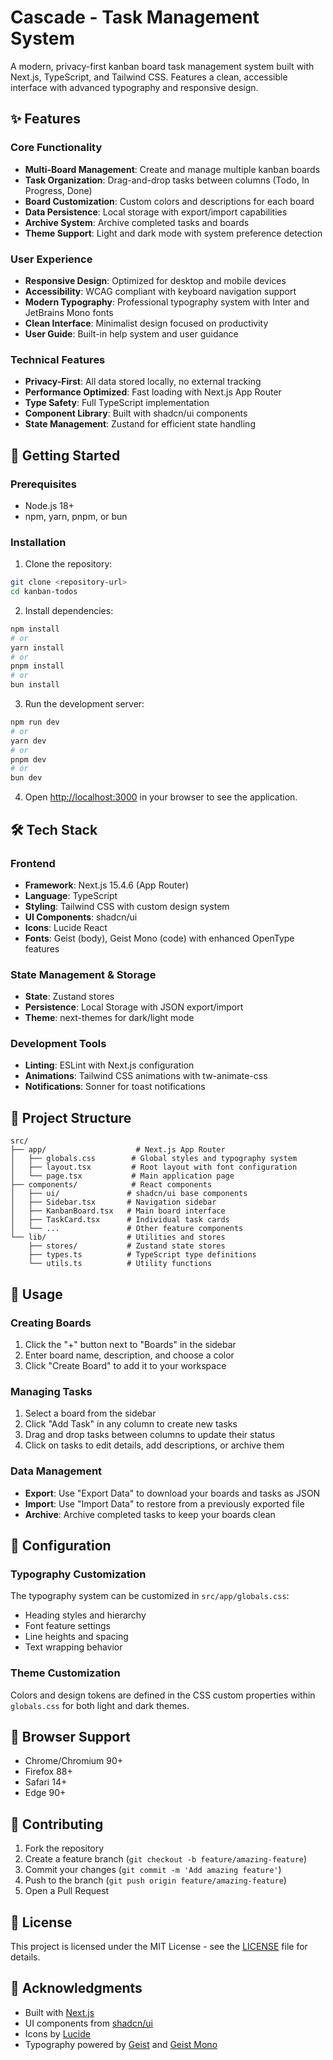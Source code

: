 # Cascade - Task Management System

A modern, privacy-first kanban board task management system built with Next.js, TypeScript, and Tailwind CSS. Features a clean, accessible interface with advanced typography and responsive design.

## ✨ Features

### Core Functionality
- **Multi-Board Management**: Create and manage multiple kanban boards
- **Task Organization**: Drag-and-drop tasks between columns (Todo, In Progress, Done)
- **Board Customization**: Custom colors and descriptions for each board
- **Data Persistence**: Local storage with export/import capabilities
- **Archive System**: Archive completed tasks and boards
- **Theme Support**: Light and dark mode with system preference detection

### User Experience
- **Responsive Design**: Optimized for desktop and mobile devices
- **Accessibility**: WCAG compliant with keyboard navigation support
- **Modern Typography**: Professional typography system with Inter and JetBrains Mono fonts
- **Clean Interface**: Minimalist design focused on productivity
- **User Guide**: Built-in help system and user guidance

### Technical Features
- **Privacy-First**: All data stored locally, no external tracking
- **Performance Optimized**: Fast loading with Next.js App Router
- **Type Safety**: Full TypeScript implementation
- **Component Library**: Built with shadcn/ui components
- **State Management**: Zustand for efficient state handling

## 🚀 Getting Started

### Prerequisites
- Node.js 18+ 
- npm, yarn, pnpm, or bun

### Installation

1. Clone the repository:
```bash
git clone <repository-url>
cd kanban-todos
```

2. Install dependencies:
```bash
npm install
# or
yarn install
# or
pnpm install
# or
bun install
```

3. Run the development server:
```bash
npm run dev
# or
yarn dev
# or
pnpm dev
# or
bun dev
```

4. Open [http://localhost:3000](http://localhost:3000) in your browser to see the application.


## 🛠️ Tech Stack

### Frontend
- **Framework**: Next.js 15.4.6 (App Router)
- **Language**: TypeScript
- **Styling**: Tailwind CSS with custom design system
- **UI Components**: shadcn/ui
- **Icons**: Lucide React
- **Fonts**: Geist (body), Geist Mono (code) with enhanced OpenType features

### State Management & Storage
- **State**: Zustand stores
- **Persistence**: Local Storage with JSON export/import
- **Theme**: next-themes for dark/light mode

### Development Tools
- **Linting**: ESLint with Next.js configuration
- **Animations**: Tailwind CSS animations with tw-animate-css
- **Notifications**: Sonner for toast notifications

## 📁 Project Structure

```
src/
├── app/                    # Next.js App Router
│   ├── globals.css        # Global styles and typography system
│   ├── layout.tsx         # Root layout with font configuration
│   └── page.tsx           # Main application page
├── components/            # React components
│   ├── ui/               # shadcn/ui base components
│   ├── Sidebar.tsx       # Navigation sidebar
│   ├── KanbanBoard.tsx   # Main board interface
│   ├── TaskCard.tsx      # Individual task cards
│   └── ...               # Other feature components
└── lib/                  # Utilities and stores
    ├── stores/           # Zustand state stores
    ├── types.ts          # TypeScript type definitions
    └── utils.ts          # Utility functions
```

## 🎯 Usage

### Creating Boards
1. Click the "+" button next to "Boards" in the sidebar
2. Enter board name, description, and choose a color
3. Click "Create Board" to add it to your workspace

### Managing Tasks
1. Select a board from the sidebar
2. Click "Add Task" in any column to create new tasks
3. Drag and drop tasks between columns to update their status
4. Click on tasks to edit details, add descriptions, or archive them

### Data Management
- **Export**: Use "Export Data" to download your boards and tasks as JSON
- **Import**: Use "Import Data" to restore from a previously exported file
- **Archive**: Archive completed tasks to keep your boards clean

## 🔧 Configuration

### Typography Customization
The typography system can be customized in `src/app/globals.css`:
- Heading styles and hierarchy
- Font feature settings
- Line heights and spacing
- Text wrapping behavior

### Theme Customization
Colors and design tokens are defined in the CSS custom properties within `globals.css` for both light and dark themes.

## 📱 Browser Support

- Chrome/Chromium 90+
- Firefox 88+
- Safari 14+
- Edge 90+

## 🤝 Contributing

1. Fork the repository
2. Create a feature branch (`git checkout -b feature/amazing-feature`)
3. Commit your changes (`git commit -m 'Add amazing feature'`)
4. Push to the branch (`git push origin feature/amazing-feature`)
5. Open a Pull Request

## 📄 License

This project is licensed under the MIT License - see the [LICENSE](LICENSE) file for details.

## 🙏 Acknowledgments

- Built with [Next.js](https://nextjs.org/)
- UI components from [shadcn/ui](https://ui.shadcn.com/)
- Icons by [Lucide](https://lucide.dev/)
- Typography powered by [Geist](https://vercel.com/font) and [Geist Mono](https://vercel.com/font)
